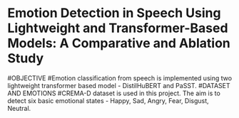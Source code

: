 # Emotion Detection in Speech Using Lightweight and Transformer-Based Models: A Comparative and Ablation Study
#OBJECTIVE
#Emotion classification from speech is implemented using two lightweight transformer based model - DistilHuBERT and PaSST.
#DATASET AND EMOTIONS
#CREMA-D dataset is used in this project. The aim is to detect six basic emotional states - Happy, Sad, Angry, Fear, Disgust, Neutral.

